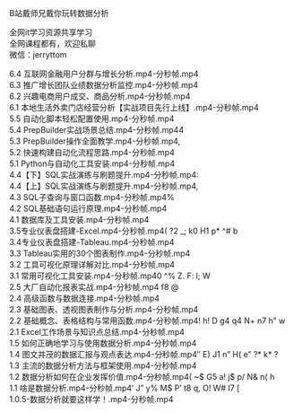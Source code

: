 B站戴师兄戴你玩转数据分析

全网it学习资源共享学习<br>全网课程都有，欢迎私聊<br>微信：jerryttom<br>

6.4 互联网金融用户分群与增长分析.mp4-分秒帧.mp4<br> 6.3 推广增长团队业绩数据分析监控.mp4-分秒帧.mp4<br> 6.2 兴趣电商用户成交、商品分析.mp4-分秒帧.mp4<br> 6.1 本地生活外卖门店经营分析【实战项目先行上线】.mp4-分秒帧.mp4<br> 5.5 自动化脚本轻松配置使用.mp4-分秒帧.mp4<br> 5.4 PrepBuilder实战场景总结.mp4-分秒帧.mp44<br> 5.3 PrepBuilder操作全面教学.mp4-分秒帧.mp4,<br> 5.2 快速构建自动化流程思路.mp4-分秒帧.mp4<br> 5.1 Python与自动化工具安装.mp4-分秒帧.mp4<br> 4.4【下】SQL实战演练与刷题提升.mp4-分秒帧.mp4:<br> 4.4【上】SQL实战演练与刷题提升.mp4-分秒帧.mp4,<br> 4.3 SQL子查询与窗口函数.mp4-分秒帧.mp4%<br> 4.2 SQL基础语句运行原理.mp4-分秒帧.mp4<br> 4.1 数据库及工具安装.mp4-分秒帧.mp4<br> 3.5专业仪表盘搭建-Excel.mp4-分秒帧.mp4( ?2 _; k0 H1 p* ^# b<br> 3.4专业仪表盘搭建-Tableau.mp4-分秒帧.mp4<br> 3.3 Tableau实用的30个图表制作.mp4-分秒帧.mp4<br> 3.2 工具可视化原理详解对比.mp4-分秒帧.mp4<br> 3.1 常用可视化工具安装.mp4-分秒帧.mp40 ^% Z. F: l; W<br> 2.5 大厂自动化报表实战.mp4-分秒帧.mp4 f8 @<br> 2.4 高级函数与数据连接.mp4-分秒帧.mp4<br> 2.3 基础图表、透视图表制作与分析.mp4-分秒帧.mp4<br> 2.2 基础概念、表格结构与常用函数.mp4-分秒帧.mp4! h! D g4 q4 N+ n7 h” w<br> 2.1 Excel工作场景与知识点总结.mp4-分秒帧.mp4<br> 1.5 如何正确地学习与使用数据分析.mp4-分秒帧.mp4<br> 1.4 图文并茂的数据汇报与观点表达.mp4-分秒帧.mp4″ E) J1 n” H( e” ?* k* ?<br> 1.3 主流的数据分析方法与框架使用.mp4-分秒帧.mp4<br> 1.2 数据分析如何在企业发挥价值.mp4-分秒帧.mp4( ~$ G5 a! j$ p/ N&amp; n( h<br> 1.1 啥是数据分析.mp4-分秒帧.mp4′ J” y% M$ P’ t8 q, O! W# I7 [<br> 1.0.5-数据分析就要这样学！.mp4-分秒帧.mp4